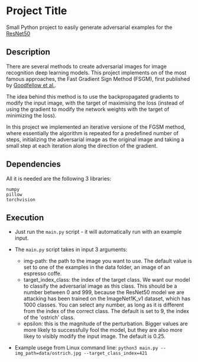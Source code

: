 # Project Title

Small Python project to easily generate adversarial examples for the [ResNet50](https://arxiv.org/pdf/1512.03385.pdf)

## Description

There are several methods to create adversarial images for image recognition deep learning models. This project implements on of the most famous approaches, the Fast Gradient Sign Method (FSGM), first published by [Goodfellow et al.](https://arxiv.org/abs/1412.6572).

The idea behind this method is to use the backpropagated gradients to modify the input image, with the target of maximising the loss (instead of using the gradient to modify the network weights with the target of minimizing the loss).

In this project we implemented an iterative versione of the FGSM method, where essentially the algorithm is repeated for a predefined number of steps, initializing the adversarial image as the original image and taking a small step at each iteration along the direction of the gradient.

## Dependencies

All it is needed are the following 3 libraries:

```
numpy 
pillow
torchvision
```

## Execution

* Just run the ```main.py``` script - it will automatically run with an example input.

* The ```main.py``` script takes in input 3 arguments:
    * img-path: the path to the image you want to use. The default value is set to one of the examples in the data folder, an image of an espresso coffe. 
    * target_index_class: the index of the target class. We want our model to classify the adversarial image as this class. This should be a number between 0 and 999, because the ResNet50 model we are attacking has been trained on the ImageNet1K_v1 dataset, which has 1000 classes. You can select any number, as long as it is different from the index of the correct class. The default is set to 9, the index of the 'ostrich' class.
    * epsilon: this is the magnitude of the perturbation. Bigger values are more likely to successfully fool the model, but they are also more likey to visibly modify the input image. The default is 0.25.

* Example usege from Linux command line:
```python3 main.py --img_path=data/ostrich.jpg --target_class_index=421```
